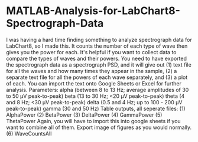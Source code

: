# MATLAB-Analysis-for-LabChart8-Spectrograph-Data
I was having a hard time finding something to analyze spectrograph data for LabChart8, so I made this. It counts the number of each type of wave then gives you the power for each. It's helpful if you want to collect data to compare the types of waves and their powers. You need to have exported the spectrograph data as a spectrograph PSD, and it will give out (1) text file for all the waves and how many times they appear in the sample, (2) a separate text file for all the powers of each wave separately, and (3) a plot of each. You can import the text onto Google Sheets or Excel for further analysis.  Parameters: alpha (between 8 to 13 Hz; average amplitudes of 30 to 50 μV peak-to-peak) beta (13 to 30 Hz; &lt;20 μV peak-to-peak) theta (4 and 8 Hz; &lt;30 μV peak-to-peak) delta (0.5 and 4 Hz; up to 100 - 200 μV peak-to-peak)  gamma (30 and 50 Hz)  Table outputs, all seperate files: (1) AlphaPower (2) BetaPower (3) DeltaPower (4) GammaPower (5) ThetaPower  Again, you will have to import this into google sheets if you want to combine all of them. Export image of figures as you would normally.  (6) WaveCountsAll

